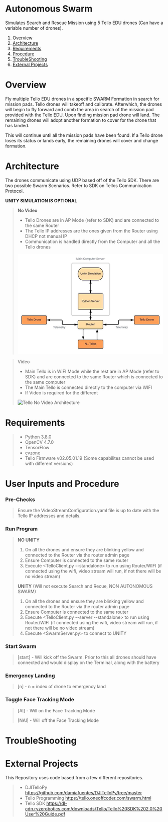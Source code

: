 # Autonomous Swarm

Simulates Search and Rescue Mission using 5 Tello EDU drones (Can have a variable number of drones).

1. [Overview](#overview)
2. [Architecture](#architecture)
3. [Requirements](#requirements)
4. [Procedure](#user-inputs-and-procedure)
5. [TroubleShooting](#troubleshooting)
6. [External Projects](#external-projects)

# Overview

Fly multiple Tello EDU drones in a specific SWARM Formation in search for mission pads. Tello drones will takeoff and calibrate. Afterwhich, the drones will begin to fly forward and comb the area in search of the mission pad provided with the Tello EDU. Upon finding mission pad drone will land. The remaining drones will adopt another formation to cover for the drone that has landed.

This will continue until all the mission pads have been found. If a Tello drone loses its status or lands early, the remaining drones will cover and change formation. 

# Architecture
The drones communicate using UDP based off of the Tello SDK. There are two possible Swarm Scenarios. Refer to SDK on Tellos Communication Protocol. 

**UNITY SIMULATION IS OPTIONAL**

>**No Video**
>- Tello Drones are in AP Mode (refer to SDK) and are connected to the same Router
>- The Tello IP addresses are the ones given from the Router using DHCP not manual IP
>- Communication is handled directly from the Computer and all the Tello drones
> 
>![Tello No Video Architecture](Documentation/NoVideo.jpeg)

>Video
>- Main Tello is in WIFI Mode while the rest are in AP Mode (refer to SDK) and are connected to the same Router which is connected to the same computer
>- The Main Tello is connected directly to the computer via WIFI
>- If Video is required for the different 
> 
>![Tello No Video Architecture](../Documentation/Video.jpeg)

# Requirements

> - Python 3.8.0
> - OpenCV 4.7.0 
> - TensorFlow
> - cvzone
> - Tello Firmware v02.05.01.19 (Some capabilites cannot be used with different versions)

# User Inputs and Procedure

### Pre-Checks
> Ensure the VideoStreamConfiguration.yaml file is up to date with the Tello IP addresses and details.

### Run Program
> **NO UNITY**
> 1. On all the drones and ensure they are blinking yellow and connected to the Router via the router admin page
> 2. Ensure Computer is connected to the same router 
> 3. Execute <TelloClient.py --standalone> to run using Router/WIFI (if connected using the wifi, video stream will run, if not there will be no video stream) 
>
> **UNITY**
> (Will not execute Search and Recue, NON AUTONOMOUS SWARM)
> 1. On all the drones and ensure they are blinking yellow and connected to the Router via the router admin page
> 2. Ensure Computer is connected to the same router 
> 3. Execute <TelloClient.py --server --standalone> to run using Router/WIFI (if connected using the wifi, video stream will run, if not there will be no video stream) 
> 4. Execute <SwarmServer.py> to connect to UNITY

### Start Swarm

> [start] - Will kick off the Swarm. Prior to this all drones should have connected and would display on the Terminal, along with the battery

### Emergency Landing
> [n] - n = index of drone to emergency land

### Toggle Face Tracking Mode
> [AI] - Will on the Face Tracking Mode
> 
> [NAI] - Will off the Face Tracking Mode

# TroubleShooting


# External Projects

This Repository uses code based from a few different repositories.

> - DJITelloPy https://github.com/damiafuentes/DJITelloPy/tree/master
> - Tello Programming https://tello.oneoffcoder.com/swarm.html
> - Tello SDK https://dl-cdn.ryzerobotics.com/downloads/Tello/Tello%20SDK%202.0%20User%20Guide.pdf
